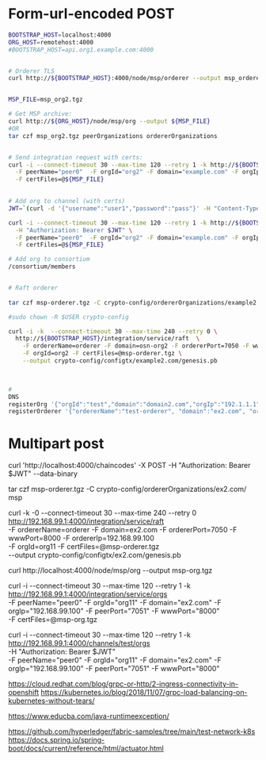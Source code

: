 

# Form-url-encoded POST

```bash
BOOTSTRAP_HOST=localhost:4000
ORG_HOST=remotehost:4000
#BOOTSTRAP_HOST=api.org1.example.com:4000


# Orderer TLS
curl http://${BOOTSTRAP_HOST}:4000/node/msp/orderer --output msp_orderer.tgz


MSP_FILE=msp_org2.tgz

# Get MSP archive:
curl http://${ORG_HOST}/node/msp/org --output ${MSP_FILE} 
#OR
tar czf msp_org2.tgz peerOrganizations ordererOrganizations


# Send integration request with certs:
curl -i --connect-timeout 30 --max-time 120 --retry 1 -k http://${BOOTSTRAP_HOST}/integration/service/orgs \
  -F peerName="peer0"  -F orgId="org2" -F domain="example.com" -F orgIp="192.168.99.128" -F peerPort="7051" -F wwwPort="80" \
  -F certFiles=@${MSP_FILE}
  

# Add org to channel (with certs)
JWT=`(curl -d '{"username":"user1","password":"pass"}' -H "Content-Type: application/json" http://${BOOTSTRAP_HOST}/users | tr -d '"')`

curl -i --connect-timeout 30 --max-time 120 --retry 1 -k http://${BOOTSTRAP_HOST}/channels/:channelId/orgs \
  -H "Authorization: Bearer $JWT" \
  -F peerName="peer0"  -F orgId="org2" -F domain="example.com" -F orgIp="192.168.99.128" -F peerPort="7051" -F wwwPort="80" \
  -F certFiles=@${MSP_FILE}

# Add org to consortium
/consortium/members


# Raft orderer
 
tar czf msp-orderer.tgz -C crypto-config/ordererOrganizations/example2.com/ msp

#sudo chown -R $USER crypto-config

curl -i -k  --connect-timeout 30 --max-time 240 --retry 0 \
  http://${BOOTSTRAP_HOST}/integration/service/raft  \
    -F ordererName=orderer -F domain=osn-org2 -F ordererPort=7050 -F wwwPort=80 -F ordererIp=192.168.1.23 \
    -F orgId=org2 -F certFiles=@msp-orderer.tgz \
    --output crypto-config/configtx/example2.com/genesis.pb
     


#
DNS
registerOrg '{"orgId":"test","domain":"domain2.com","orgIp":"192.1.1.1","peerPort":"7051"}'
registerOrderer '{"ordererName":"test-orderer", "domain":"ex2.com", "ordererPort":"7050", "ordererIp":"192.168.99.1","orgId":"org2"}'
```



# Multipart post
curl 'http://localhost:4000/chaincodes' -X POST  -H "Authorization: Bearer $JWT" --data-binary 


tar czf msp-orderer.tgz -C crypto-config/ordererOrganizations/ex2.com/ msp

curl -k -0 --connect-timeout 30 --max-time 240 --retry 0 \
  http://192.168.99.1:4000/integration/service/raft  \
    -F ordererName=orderer -F domain=ex2.com -F ordererPort=7050 -F wwwPort=8000 -F ordererIp=192.168.99.100 \
    -F orgId=org11 -F certFiles=@msp-orderer.tgz \
    --output crypto-config/configtx/ex2.com/genesis.pb

curl http://localhost:4000/node/msp/org --output msp-org.tgz

curl -i --connect-timeout 30 --max-time 120 --retry 1 -k http://192.168.99.1:4000/integration/service/orgs \
  -F peerName="peer0"  -F orgId="org11" -F domain="ex2.com" -F orgIp="192.168.99.100" -F peerPort="7051" -F wwwPort="8000" \
  -F certFiles=@msp-org.tgz
  
  
  
  curl -i --connect-timeout 30 --max-time 120 --retry 1 -k http://192.168.99.1:4000/channels/test/orgs \
    -H "Authorization: Bearer $JWT" \
    -F peerName="peer0"  -F orgId="org11" -F domain="ex2.com" -F orgIp="192.168.99.100" -F peerPort="7051" -F wwwPort="8000"
    
    
https://cloud.redhat.com/blog/grpc-or-http/2-ingress-connectivity-in-openshift
https://kubernetes.io/blog/2018/11/07/grpc-load-balancing-on-kubernetes-without-tears/

https://www.educba.com/java-runtimeexception/

https://github.com/hyperledger/fabric-samples/tree/main/test-network-k8s
https://docs.spring.io/spring-boot/docs/current/reference/html/actuator.html

